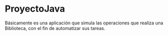 # ProyectoJava
Básicamente es una aplicación que simula las operaciones que realiza una Biblioteca, con el fin de automatizar sus tareas.
